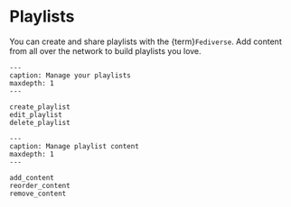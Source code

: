 # Playlists

You can create and share playlists with the {term}`Fediverse`. Add content from all over the network to build playlists you love.

```{toctree}
---
caption: Manage your playlists
maxdepth: 1
---

create_playlist
edit_playlist
delete_playlist

```

```{toctree}
---
caption: Manage playlist content
maxdepth: 1
---

add_content
reorder_content
remove_content

```
